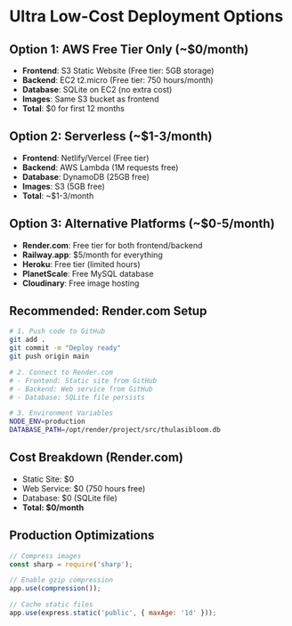 # Ultra Low-Cost Deployment Options

## Option 1: AWS Free Tier Only (~$0/month)
- **Frontend**: S3 Static Website (Free tier: 5GB storage)
- **Backend**: EC2 t2.micro (Free tier: 750 hours/month)
- **Database**: SQLite on EC2 (no extra cost)
- **Images**: Same S3 bucket as frontend
- **Total**: $0 for first 12 months

## Option 2: Serverless (~$1-3/month)
- **Frontend**: Netlify/Vercel (Free tier)
- **Backend**: AWS Lambda (1M requests free)
- **Database**: DynamoDB (25GB free)
- **Images**: S3 (5GB free)
- **Total**: ~$1-3/month

## Option 3: Alternative Platforms (~$0-5/month)
- **Render.com**: Free tier for both frontend/backend
- **Railway.app**: $5/month for everything
- **Heroku**: Free tier (limited hours)
- **PlanetScale**: Free MySQL database
- **Cloudinary**: Free image hosting

## Recommended: Render.com Setup
```bash
# 1. Push code to GitHub
git add .
git commit -m "Deploy ready"
git push origin main

# 2. Connect to Render.com
# - Frontend: Static site from GitHub
# - Backend: Web service from GitHub
# - Database: SQLite file persists

# 3. Environment Variables
NODE_ENV=production
DATABASE_PATH=/opt/render/project/src/thulasibloom.db
```

## Cost Breakdown (Render.com)
- Static Site: $0
- Web Service: $0 (750 hours free)
- Database: $0 (SQLite file)
- **Total: $0/month**

## Production Optimizations
```javascript
// Compress images
const sharp = require('sharp');

// Enable gzip compression
app.use(compression());

// Cache static files
app.use(express.static('public', { maxAge: '1d' }));
```